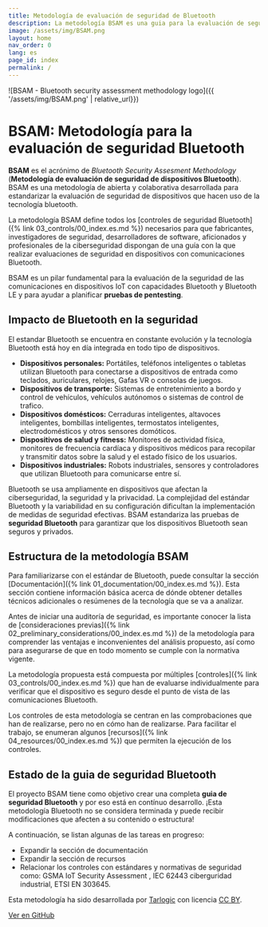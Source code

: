 ```yaml
---
title: Metodología de evaluación de seguridad de Bluetooth
description: La metodología BSAM es una guia para la evaluación de seguridad en dispositivos con capacidades Bluetooth.
image: /assets/img/BSAM.png
layout: home
nav_order: 0
lang: es
page_id: index
permalink: /
---
```


![BSAM - Bluetooth security assessment methodology logo]({{ '/assets/img/BSAM.png' | relative_url}})

# BSAM: Metodología para la evaluación de seguridad Bluetooth

**BSAM** es el acrónimo de _Bluetooth Security Assesment Methodology_ (**Metodología de evaluación de seguridad de dispositivos Bluetooth**). BSAM es una metodología de abierta y colaborativa desarrollada para estandarizar la evaluación de seguridad de dispositivos que hacen uso de la tecnología bluetooth.

La metodología BSAM define todos los [controles de seguridad Bluetooth]({% link 03_controls/00_index.es.md %}) necesarios para que fabricantes, investigadores de seguridad, desarrolladores de software, aficionados y profesionales de la ciberseguridad dispongan de una guía con la que realizar evaluaciones de seguridad en dispositivos con comunicaciones Bluetooth.

BSAM es un pilar fundamental para la evaluación de la seguridad de las comunicaciones en dispositivos IoT con capacidades Bluetooth y Bluetooth LE y para ayudar a planificar **pruebas de pentesting**.


## Impacto de Bluetooth en la seguridad

El estandar Bluetooth se encuentra en constante evolución y la tecnología Bluetooth está hoy en día integrada en todo tipo de dispositivos.

* **Dispositivos personales:** Portátiles, teléfonos inteligentes o tabletas utilizan Bluetooth para conectarse a dispositivos de entrada como teclados, auriculares, relojes, Gafas VR o consolas de juegos.
* **Dispositivos de transporte:** Sistemas de entretenimiento a bordo y control de vehículos, vehículos autónomos o sistemas de control de trafico.
* **Dispositivos domésticos:** Cerraduras inteligentes, altavoces inteligentes, bombillas inteligentes, termostatos inteligentes, electrodomésticos y otros sensores domóticos.
* **Dispositivos de salud y fitness:** Monitores de actividad física, monitores de frecuencia cardíaca y dispositivos médicos para recopilar y transmitir datos sobre la salud y el estado físico de los usuarios.
* **Dispositivos industriales:** Robots industriales, sensores y controladores que utilizan Bluetooth para comunicarse entre sí.


Bluetooth se usa ampliamente en dispositivos que afectan la ciberseguridad, la seguridad y la privacidad. La complejidad del estándar Bluetooth y la variabilidad en su configuración dificultan la implementación de medidas de seguridad efectivas. BSAM estandariza las pruebas de **seguridad Bluetooth** para garantizar que los dispositivos Bluetooth sean seguros y privados.

## Estructura de la metodología BSAM

Para familiarizarse con el estándar de Bluetooth, puede consultar la sección [Documentación]({% link 01_documentation/00_index.es.md %}). Esta sección contiene información básica acerca de dónde obtener detalles técnicos adicionales o resúmenes de la tecnología que se va a analizar.

Antes de iniciar una auditoría de seguridad, es importante conocer la lista de [consideraciones previas]({% link 02_preliminary_considerations/00_index.es.md %}) de la metodología para comprender las ventajas e inconvenientes del análisis propuesto, así como para asegurarse de que en todo momento se cumple con la normativa vigente.

La metodología propuesta está compuesta por múltiples [controles]({% link 03_controls/00_index.es.md %}) que han de evaluarse individualmente para verificar que el dispositivo es seguro desde el punto de vista de las comunicaciones Bluetooth.

Los controles de esta metodología se centran en las comprobaciones que han de realizarse, pero no en cómo han de realizarse. Para facilitar el trabajo, se enumeran algunos [recursos]({% link 04_resources/00_index.es.md %}) que permiten la ejecución de los controles.


## Estado de la guia de seguridad Bluetooth

El proyecto BSAM tiene como objetivo crear una completa **guia de seguridad Bluetooth** y por eso está en contínuo desarrollo. ¡Esta metodología Bluetooth no se considera terminada y puede recibir modificaciones que afecten a su contenido o estructura!

A continuación, se listan algunas de las tareas en progreso:
* Expandir la sección de documentación
* Expandir la sección de recursos
* Relacionar los controles con estándares y normativas de seguridad como: GSMA IoT Security Assessment , IEC 62443 ciberguridad industrial, ETSI EN 303645.

Esta metodología ha sido desarrollada por [Tarlogic](https://www.tarlogic.com/es/) con licencia [CC BY](https://creativecommons.org/licenses/by/4.0/).

<a href="https://github.com/TarlogicSecurity/BSAM" class="btn btn-primary">Ver en GitHub</a>